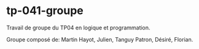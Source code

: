 # tp-041-groupe

Travail de groupe du TP04 en logique et programmation. 

Groupe composé de:
Martin Hayot,
Julien,
Tanguy Patron,
Désiré,
Florian.
